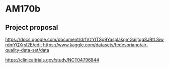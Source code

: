 # AM170b
## Project proposal
https://docs.google.com/document/d/1VzYITSg9YasplakqmGaijtqq8JRtLSiwrdmYQXrsl2E/edit
https://www.kaggle.com/datasets/fedesoriano/air-quality-data-set/data

https://clinicaltrials.gov/study/NCT04796844
